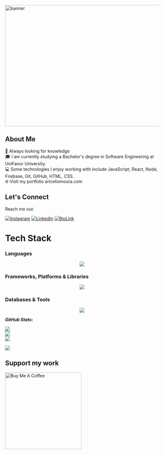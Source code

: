 <img width="1584" height="396" alt="banner" src="https://github.com/user-attachments/assets/1d722432-dfb2-46da-83e2-8e5657be4f2e" />


## About Me

🚀 Always looking for knowledge<br>
🎓 I am currently studying a Bachelor's degree in Software Engineering at UniFanor University.<br>
💻 Some technologies I enjoy working with include JavaScript, React, Node, Firebase, Git, GitHub, HTML, CSS.<br>
🌐 Visit my portfolio ariceliomoura.com

##  Let's Connect
Reach me out: 

[![Instagram](https://img.shields.io/badge/-Instagram-%23E4405F?style=for-the-badge&logo=instagram&logoColor=white)](https://www.instagram.com/ariceliomoura/) 
[![LinkedIn](https://img.shields.io/badge/LinkedIn-0077B5?style=for-the-badge&logo=linkedin&logoColor=white)](https://www.linkedin.com/in/aricelio-moura-87070b236/)
[![BioLink](https://img.shields.io/badge/bio.link-000000%7D?style=for-the-badge&logo=biolink&logoColor=white)](https://ariceliomoura.com/biolink/)

# Tech Stack  
### Languages

<p align="center">
  <a href="https://skillicons.dev">
    <img src="https://skillicons.dev/icons?i=javascript,typescript,html,css,php,python,java" />
  </a>
</p>


### Frameworks, Platforms & Libraries

<p align="center">
  <a href="https://skillicons.dev">
    <img src="https://skillicons.dev/icons?i=express,react,jquery,wordpress,flutter,nodejs,angular,spring,laravel,bootstrap" />
  </a>
</p>

### Databases & Tools

<p align="center">
  <a href="https://skillicons.dev">
    <img src="https://skillicons.dev/icons?i=mysql,firebase,git,github,gitlab,figma,androidstudio,vscode,eclipse,powershell,raspberrypi,stackoverflow," />
  </a>
</p>

<b>*GitHub Stats*:</b>

![](https://github-readme-stats.vercel.app/api?username=ariceliom&theme=dark&hide_border=false&include_all_commits=false&count_private=false)<br/>
![](https://github-readme-streak-stats.herokuapp.com/?user=ariceliom&theme=dark&hide_border=false)<br/>
![](https://github-readme-stats.vercel.app/api/top-langs/?username=ariceliom&theme=dark&hide_border=false&include_all_commits=false&count_private=false&layout=compact)

[![](https://visitcount.itsvg.in/api?id=ariceliom&icon=0&color=6)](https://visitcount.itsvg.in)

  ##  Support my work
 <a href="https://api.whatsapp.com/send/?phone=5585982170079&text=Ol%C3%A1%2C+venho+do+GitHub.&type=phone_number&app_absent=0" target="_blank"><img src="https://cdn.buymeacoffee.com/buttons/v2/arial-yellow.png" alt="Buy Me A Coffee" style="width: 250px !important" ></a>
